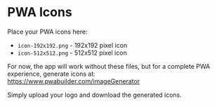 # PWA Icons

Place your PWA icons here:
- `icon-192x192.png` - 192x192 pixel icon
- `icon-512x512.png` - 512x512 pixel icon

For now, the app will work without these files, but for a complete PWA experience, generate icons at:
https://www.pwabuilder.com/imageGenerator

Simply upload your logo and download the generated icons.
